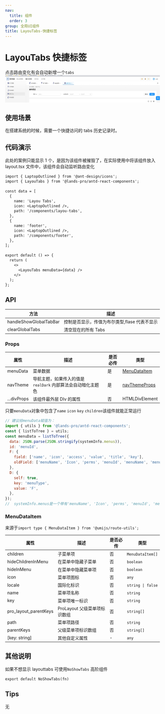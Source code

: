 ```yaml
---
nav:
  title: 组件
  order: 3
group: 全局UI组件
title: LayouTabs-快捷标签
---
```


# LayouTabs 快捷标签

点击路由变化有会自动新增一个`tabs`
![案例](./assets/LayouTabs.jpeg)

## 使用场景

在搭建系统的时候，需要一个快捷访问的 tabs 历史记录时。

## 代码演示

此处的案例只能显示 1 个，是因为该组件被摧毁了，在实际使用中将该组件放入 layout.tsx 文件中，该组件会自动监听路由变化

```tsx
import { LaptopOutlined } from '@ant-design/icons';
import { LayouTabs } from '@lands-pro/antd-react-components';

const data = [
  {
    name: 'Layou Tabs',
    icon: <LaptopOutlined />,
    path: '/components/layou-tabs',
  },
  {
    name: 'footer',
    icon: <LaptopOutlined />,
    path: '/components/footer',
  },
];

export default () => {
  return (
    <>
      <LayouTabs menuData={data} />
    </>
  );
};
```

## API

| 方法                   | 描述                                          |
| ---------------------- | --------------------------------------------- |
| handleShowGlobalTabBar | 控制是否显示，传值为布尔类型,flase 代表不显示 |
| clearGlobalTabs        | 清空现在的所有 Tabs                           |

### Props

| 属性        | 描述                                                         | 是否必传 | 类型                                                     |
| ----------- | ------------------------------------------------------------ | -------- | -------------------------------------------------------- |
| menuData    | 菜单数据                                                     | 是       | [MenuDataItem](#menudataitem)                            |
| navTheme    | 导航主题，如果传入的值是 `realDark` 内部算法会自动暗化主题色 | 是       | [navThemeProps](/components/dynamic-theme#navthemeprops) |
| ...divProps | 该组件最外层 DIv 的属性                                      | 否       | HTMLDivElement                                           |

只要`menuData`对象中包含了`name` `icon` `key` `children`该组件就能正常运行

```js
// 建议给menuData赋值为：
import { utils } from '@lands-pro/antd-react-components';
const { listToTree } = utils;
const menuData = listToTree({
  data: JSON.parse(JSON.stringify(systemInfo.menus)),
  id: 'menuId',
  F: {
    field: ['name', 'icon', 'access', 'value', 'title', 'key'],
    oldField: ['menuName', 'Icon', 'perms', 'menuId', 'menuName', 'menuId'],
  },
  D: {
    self: true,
    key: 'menuType',
    value: 'F',
  },
});
//  systemInfo.menus是一个带有'menuName', 'Icon', 'perms', 'menuId', 'menuName', 'menuId'的list对象 listToTree方法会自动将该对象转换成树形带有'name', 'icon', 'access', 'value', 'title', 'key'结构
```

### MenuDataItem

来源于`import type { MenuDataItem } from '@umijs/route-utils';`

| 属性                  | 描述                         | 是否必传 | 类型              |
| --------------------- | ---------------------------- | -------- | ----------------- |
| children              | 子菜单项                     | 否       | `MenuDataItem[]`  |
| hideChildrenInMenu    | 在菜单中隐藏子菜单           | 否       | `boolean`         |
| hideInMenu            | 在菜单中隐藏菜单项           | 否       | `boolean`         |
| icon                  | 菜单项图标                   | 否       | `any`             |
| locale                | 国际化标识                   | 否       | `string \| false` |
| name                  | 菜单项名称                   | 否       | `string`          |
| key                   | 菜单项唯一标识               | 否       | `string`          |
| pro_layout_parentKeys | ProLayout 父级菜单项标识数组 | 否       | `string[]`        |
| path                  | 菜单项路径                   | 否       | `string`          |
| parentKeys            | 父级菜单项标识数组           | 否       | `string[]`        |
| [key: string]         | 其他自定义属性               | -        | `any`             |

## 其他说明

如果不想显示 layouttabs 可使用`NoShowTabs` 高阶组件

```
export default NoShowTabs(fn)
```

## Tips

无
